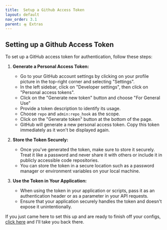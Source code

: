 ```yaml
---
title:  Setup a Github Access Token
layout: default
nav_order: 3.1
parent: 🛸 Extras
---
```

## Setting up a Github Access Token

To set up a GitHub access token for authentication, follow these steps:

1. **Generate a Personal Access Token:**
   - Go to your GitHub account settings by clicking on your profile picture in the top-right corner and selecting "Settings".
   - In the left sidebar, click on "Developer settings", then click on "Personal access tokens".
   - Click on the "Generate new token" button and choose "For General Use"
   - Provide a token description to identify its usage.
   - Choose `repo` and `admin:repo_hook` as the scope.
   - Click on the "Generate token" button at the bottom of the page.
   - GitHub will generate a new personal access token. Copy this token immediately as it won't be displayed again.

2. **Store the Token Securely:**
   - Once you've generated the token, make sure to store it securely. Treat it like a password and never share it with others or include it in publicly accessible code repositories.
   - You can store the token in a secure location such as a password manager or environment variables on your local machine.

3. **Use the Token in Your Application:**
   - When using the token in your application or scripts, pass it as an authentication header or as a parameter in your API requests.
   - Ensure that your application securely handles the token and doesn't expose it unintentionally.

If you just came here to set this up and are ready to finish off your configs, [click here](/tutorials/step2#github_token) and I'll take you back there.
